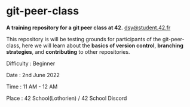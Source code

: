 # git-peer-class
**A training repository for a git peer class at 42.**
dsy@student.42.fr

This repository is will be testing grounds for participants of the git-peer-class, here we will learn about the **basics of version control**, **branching strategies**, and **contributing** to other repositories.

Difficulty : Beginner

Date : 2nd June 2022

Time : 11 AM - 12 AM

Place : 42 School(Lothorien) / 42 School Discord
